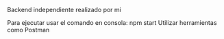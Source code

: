 Backend independiente realizado por mi

Para ejecutar usar el comando en consola: npm start
Utilizar herramientas como Postman

